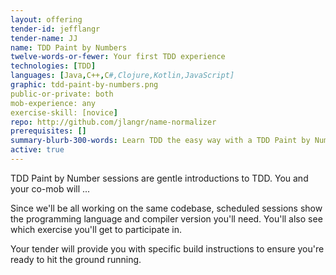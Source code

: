 ```yaml
---
layout: offering
tender-id: jefflangr
tender-name: JJ
name: TDD Paint by Numbers
twelve-words-or-fewer: Your first TDD experience
technologies: [TDD]
languages: [Java,C++,C#,Clojure,Kotlin,JavaScript]
graphic: tdd-paint-by-numbers.png
public-or-private: both
mob-experience: any
exercise-skill: [novice]
repo: http://github.com/jlangr/name-normalizer
prerequisites: []
summary-blurb-300-words: Learn TDD the easy way with a TDD Paint by Numbers session, where the tests are already written for you--you fill in the code and keep it in the confines of the tests. Sessions are continually available in numerous programming languages, and I'll be keeping the katas fresh.
active: true
---
```

TDD Paint by Number sessions are gentle introductions to TDD. You and your co-mob will ...

Since we'll be all working on the same codebase, scheduled sessions show
the programming language and compiler version you'll need. You'll also see which
exercise you'll get to participate in.

Your tender will provide you with specific build instructions to ensure you're ready to 
hit the ground running.
